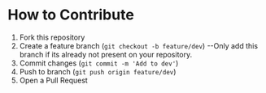 # How to Contribute

1. Fork this repository
2. Create a feature branch (`git checkout -b feature/dev`) --Only add this branch if its already not present on your repository.
3. Commit changes (`git commit -m 'Add to dev'`)
4. Push to branch (`git push origin feature/dev`)
5. Open a Pull Request
